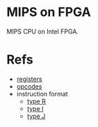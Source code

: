 # MIPS on FPGA

MIPS CPU on Intel FPGA.

# Refs

- [registers](https://opencores.org/projects/plasma/opcodes#compiler-register-usage)
- [opcodes](https://opencores.org/projects/plasma/opcodes#opcodes)
- instruction format
    - [type R](https://www.d.umn.edu/~gshute/mips/rtype.xhtml)
    - [type I](https://www.d.umn.edu/~gshute/mips/itype.xhtml)
    - [type J](https://www.d.umn.edu/~gshute/mips/jtype.xhtml)

